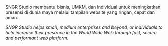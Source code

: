 
SNGR Studio membantu bisnis, UMKM, dan individual untuk meningkatkan presensi di dunia maya melalui tampilan website yang ringan, cepat dan aman.

*SNGR Studio helps small, medium enterprises and beyond, or individuals to help increase their presence in the World Wide Web through fast, secure and performant web platform.*

